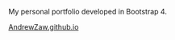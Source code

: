 My personal portfolio developed in Bootstrap 4.

[AndrewZaw.github.io](https://andrewzaw.github.io/)

